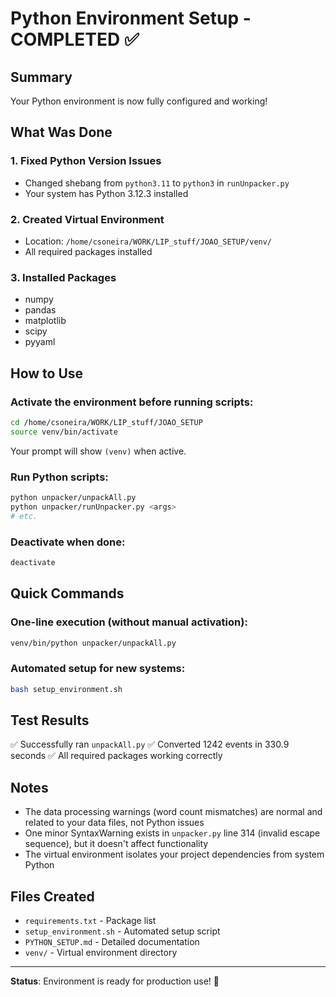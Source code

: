 # Python Environment Setup - COMPLETED ✅

## Summary

Your Python environment is now fully configured and working!

## What Was Done

### 1. **Fixed Python Version Issues**
- Changed shebang from `python3.11` to `python3` in `runUnpacker.py`
- Your system has Python 3.12.3 installed

### 2. **Created Virtual Environment**
- Location: `/home/csoneira/WORK/LIP_stuff/JOAO_SETUP/venv/`
- All required packages installed

### 3. **Installed Packages**
- numpy
- pandas
- matplotlib
- scipy
- pyyaml

## How to Use

### Activate the environment before running scripts:
```bash
cd /home/csoneira/WORK/LIP_stuff/JOAO_SETUP
source venv/bin/activate
```

Your prompt will show `(venv)` when active.

### Run Python scripts:
```bash
python unpacker/unpackAll.py
python unpacker/runUnpacker.py <args>
# etc.
```

### Deactivate when done:
```bash
deactivate
```

## Quick Commands

### One-line execution (without manual activation):
```bash
venv/bin/python unpacker/unpackAll.py
```

### Automated setup for new systems:
```bash
bash setup_environment.sh
```

## Test Results

✅ Successfully ran `unpackAll.py`
✅ Converted 1242 events in 330.9 seconds
✅ All required packages working correctly

## Notes

- The data processing warnings (word count mismatches) are normal and related to your data files, not Python issues
- One minor SyntaxWarning exists in `unpacker.py` line 314 (invalid escape sequence), but it doesn't affect functionality
- The virtual environment isolates your project dependencies from system Python

## Files Created

- `requirements.txt` - Package list
- `setup_environment.sh` - Automated setup script
- `PYTHON_SETUP.md` - Detailed documentation
- `venv/` - Virtual environment directory

---

**Status**: Environment is ready for production use! 🚀

